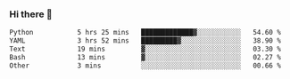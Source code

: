 ### Hi there 👋

<!--START_SECTION:waka-->

```txt
Python           5 hrs 25 mins   █████████████▓░░░░░░░░░░░   54.60 %
YAML             3 hrs 52 mins   █████████▓░░░░░░░░░░░░░░░   38.90 %
Text             19 mins         ▓░░░░░░░░░░░░░░░░░░░░░░░░   03.30 %
Bash             13 mins         ▓░░░░░░░░░░░░░░░░░░░░░░░░   02.27 %
Other            3 mins          ░░░░░░░░░░░░░░░░░░░░░░░░░   00.66 %
```

<!--END_SECTION:waka-->

<!--
**Jonas-VanHaeken/Jonas-VanHaeken** is a ✨ _special_ ✨ repository because its `README.md` (this file) appears on your GitHub profile.

Here are some ideas to get you started:

- 🔭 I’m currently working on ...
- 🌱 I’m currently learning ...
- 👯 I’m looking to collaborate on ...
- 🤔 I’m looking for help with ...
- 💬 Ask me about ...
- 📫 How to reach me: ...
- 😄 Pronouns: ...
- ⚡ Fun fact: ...
-->
